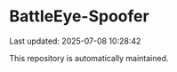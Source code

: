 # BattleEye-Spoofer

Last updated: 2025-07-08 10:28:42

This repository is automatically maintained.
